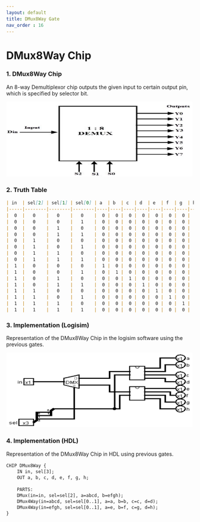```yaml
---
layout: default
title: DMux8Way Gate
nav_order : 16
---
```


# DMux8Way Chip 

### 1. DMux8Way Chip

An 8-way Demultiplexor chip outputs the given input to certain output pin, which is specified by selector bit.

<img src="\images\dmux8way.jpg" width="500" height="200px"/> 

### 2. Truth Table

```markdown
| in  | sel[2] | sel[1] | sel[0] | a  | b  | c  | d  | e  | f  | g  | h  |
|-----|--------|--------|--------|----|----|----|----|----|----|----|----|
|  0  |   0    |   0    |   0    |  0 |  0 |  0 |  0 |  0 |  0 |  0 |  0 |
|  0  |   0    |   0    |   1    |  0 |  0 |  0 |  0 |  0 |  0 |  0 |  0 |
|  0  |   0    |   1    |   0    |  0 |  0 |  0 |  0 |  0 |  0 |  0 |  0 |
|  0  |   0    |   1    |   1    |  0 |  0 |  0 |  0 |  0 |  0 |  0 |  0 |
|  0  |   1    |   0    |   0    |  0 |  0 |  0 |  0 |  0 |  0 |  0 |  0 |
|  0  |   1    |   0    |   1    |  0 |  0 |  0 |  0 |  0 |  0 |  0 |  0 |
|  0  |   1    |   1    |   0    |  0 |  0 |  0 |  0 |  0 |  0 |  0 |  0 |
|  0  |   1    |   1    |   1    |  0 |  0 |  0 |  0 |  0 |  0 |  0 |  0 |
|  1  |   0    |   0    |   0    |  1 |  0 |  0 |  0 |  0 |  0 |  0 |  0 |
|  1  |   0    |   0    |   1    |  0 |  1 |  0 |  0 |  0 |  0 |  0 |  0 |
|  1  |   0    |   1    |   0    |  0 |  0 |  1 |  0 |  0 |  0 |  0 |  0 |
|  1  |   0    |   1    |   1    |  0 |  0 |  0 |  1 |  0 |  0 |  0 |  0 |
|  1  |   1    |   0    |   0    |  0 |  0 |  0 |  0 |  1 |  0 |  0 |  0 |
|  1  |   1    |   0    |   1    |  0 |  0 |  0 |  0 |  0 |  1 |  0 |  0 |
|  1  |   1    |   1    |   0    |  0 |  0 |  0 |  0 |  0 |  0 |  1 |  0 |
|  1  |   1    |   1    |   1    |  0 |  0 |  0 |  0 |  0 |  0 |  0 |  1 |
```

### 3. Implementation (Logisim)
Representation of the DMux8Way Chip in the logisim software using the previous gates.

<img src="\logisim\dmux8way.png" width="500" height="200px"/> 


### 4. Implementation (HDL)
Representation of the DMux8Way Chip in HDL using previous gates.


```hdl
CHIP DMux8Way {
    IN in, sel[3];
    OUT a, b, c, d, e, f, g, h;

    PARTS:
    DMux(in=in, sel=sel[2], a=abcd, b=efgh);
    DMux4Way(in=abcd, sel=sel[0..1], a=a, b=b, c=c, d=d);
    DMux4Way(in=efgh, sel=sel[0..1], a=e, b=f, c=g, d=h);
}
 ```